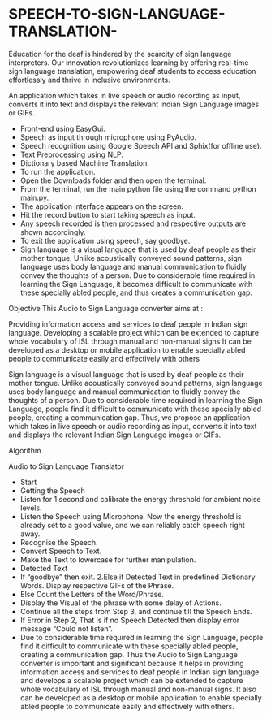 # SPEECH-TO-SIGN-LANGUAGE-TRANSLATION-
Education for the deaf is hindered by the scarcity of sign language interpreters. Our innovation revolutionizes learning by offering real-time sign language translation, empowering deaf students to access education effortlessly and thrive in inclusive environments.


An application which takes in live speech or audio recording as input, converts it into text and displays the relevant Indian Sign Language images or GIFs.

- Front-end using EasyGui.
- Speech as input through microphone using PyAudio.
- Speech recognition using Google Speech API and Sphix(for offline use).
- Text Preprocessing using NLP.
- Dictionary based Machine Translation.
- To run the application.
- Open the Downloads folder and then open the terminal.
- From the terminal, run the main python file using the command python main.py.
- The application interface appears on the screen.
- Hit the record button to start taking speech as input.
- Any speech recorded is then processed and respective outputs are shown accordingly.
- To exit the application using speech, say goodbye.
- Sign language is a visual language that is used by deaf people as their mother tongue. Unlike acoustically conveyed sound patterns, sign language uses body language and manual communication to fluidly convey the thoughts of a person. Due to considerable time required in learning the Sign Language, it becomes difficult to communicate with these specially abled people, and thus creates a communication gap.

Objective
This Audio to Sign Language converter aims at :

Providing information access and services to deaf people in Indian sign language.
Developing a scalable project which can be extended to capture whole vocabulary of ISL through manual and non-manual signs
It can be developed as a desktop or mobile application to enable specially abled people to communicate easily and effectively with others

Sign language is a visual language that is used by deaf people as their mother tongue. Unlike acoustically conveyed sound patterns, sign language uses body language and manual communication to fluidly convey the thoughts of a person. Due to considerable time required in learning the Sign Language, people find it difficult to communicate with these specially abled people, creating a communication gap. Thus, we propose an application which takes in live speech or audio recording as input, converts it into text and displays the relevant Indian Sign Language images or GIFs.

Algorithm

Audio to Sign Language Translator

- Start
- Getting the Speech
- Listen for 1 second and calibrate the energy threshold for ambient noise levels.
- Listen the Speech using Microphone. Now the energy threshold is already set to a good value, and we can reliably catch speech right away.
- Recognise the Speech.
- Convert Speech to Text.
- Make the Text to lowercase for further manipulation.
- Detected Text
- If “goodbye” then exit. 2.Else if Detected Text in predefined Dictionary Words. Display respective GIFs of the Phrase.
- Else Count the Letters of the Word/Phrase.
- Display the Visual of the phrase with some delay of Actions.
- Continue all the steps from Step 3, and continue till the Speech Ends.
- If Error in Step 2, That is if no Speech Detected then display error message “Could not listen”.
- Due to considerable time required in learning the Sign Language, people find it difficult to communicate with these specially abled people, creating a communication gap. Thus the Audio to Sign Language converter is important and significant because it helps in providing information access and services to deaf people in Indian sign language and develops a scalable project which can be extended to capture whole vocabulary of ISL through manual and non-manual signs. It also can be developed as a desktop or mobile application to enable specially abled people to communicate easily and effectively with others.
